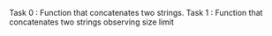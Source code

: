 Task 0 : Function that concatenates two strings.
Task 1 : Function that concatenates two strings observing size limit